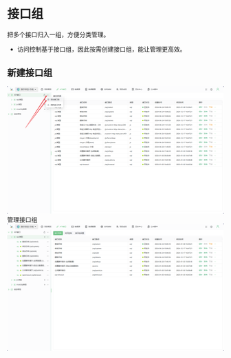 # 接口组

把多个接口归入一组，方便分类管理。

* 访问控制基于接口组，因此按需创建接口组，能让管理更高效。

## 新建接口组

![alt text](./images/s_2025-01-13_14-38-56.png)
管理接口组
![alt text](./images/s_2025-01-13_14-43-52.png)
